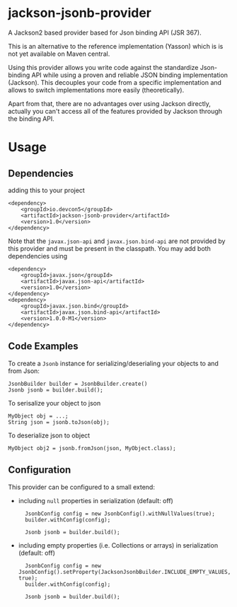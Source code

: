 # jackson-jsonb-provider
A Jackson2 based provider based for  Json binding API (JSR 367).

This is an alternative to the reference implementation (Yasson) which is 
is not yet available on Maven central.

Using this provider allows you write code against the standardize Json-binding API while using a 
proven and reliable JSON binding implementation (Jackson). This decouples your code from a specific
implementation and allows to switch implementations more easily (theoretically).

Apart from that, there are no advantages over using Jackson directly, actually you can't access all
of the features provided by Jackson through the binding API.

# Usage

## Dependencies
adding this to your project
 
    <dependency>
        <groupId>io.devcon5</groupId>
        <artifactId>jackson-jsonb-provider</artifactId>
        <version>1.0</version>
    </dependency>

Note that the `javax.json-api` and `javax.json.bind-api` are not provided by this provider
and must be present in the classpath. You may add both dependencies using

    <dependency>
        <groupId>javax.json</groupId>
        <artifactId>javax.json-api</artifactId>
        <version>1.0</version>
    </dependency>
    <dependency>
        <groupId>javax.json.bind</groupId>
        <artifactId>javax.json.bind-api</artifactId>
        <version>1.0.0-M1</version>
    </dependency>

## Code Examples
To create a `Jsonb` instance for serializing/deserialing your objects to and
from Json:

    JsonbBuilder builder = JsonbBuilder.create()
    Jsonb jsonb = builder.build();
    
To serisalize your object to json
    
    MyObject obj = ...;
    String json = jsonb.toJson(obj);
    
To deserialize json to object

    MyObject obj2 = jsonb.fromJson(json, MyObject.class);
    
## Configuration
This provider can be configured to a small extend:

- including `null` properties in serialization (default: off) 

        JsonbConfig config = new JsonbConfig().withNullValues(true);
        builder.withConfig(config);
        
        Jsonb jsonb = builder.build();
    
- including empty properties (i.e. Collections or arrays) in serialization (default: off) 

        JsonbConfig config = new JsonbConfig().setProperty(JacksonJsonbBuilder.INCLUDE_EMPTY_VALUES, true);
        builder.withConfig(config);
        
        Jsonb jsonb = builder.build();
